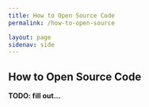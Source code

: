 ```yaml
---
title: How to Open Source Code
permalink: /how-to-open-source

layout: page
sidenav: side
---
```


## How to Open Source Code

**TODO: fill out...**
